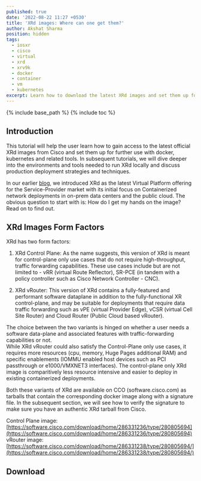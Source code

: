 ```yaml
---
published: true
date: '2022-08-22 11:27 +0530'
title: 'XRd images: Where can one get them?'
author: Akshat Sharma
position: hidden
tags:
  - iosxr
  - cisco
  - virtual
  - xrd
  - xrv9k
  - docker
  - container
  - vm
  - kubernetes
excerpt: Learn how to download the latest XRd images and set them up for further use.
---
```


{% include base_path %}
{% include toc %}

## Introduction
This tutorial will help the user learn how to gain access to the latest official XRd images from Cisco and set them up for further use with docker, kubernetes and related tools. In subsequent tutorials, we will dive deeper into the environments and tools needed to run XRd locally and discuss production deployment strategies and techniques.

In our earlier [blog]({{base_path}}/blogs/), we introduced XRd as the latest Virtual Platform offering for the Service-Provider market with its initial focus on Containerized network deployments in on-prem data centers and the public cloud. The obvious question to start with is: How do I get my hands on the image? Read on to find out.


## XRd Images Form Factors

XRd has two form factors:

1) XRd Control Plane: As the name suggests, this version of XRd is meant for control-plane only use cases that do not require high-throughput, traffic forwarding capabilities. These use cases include but are not limited to - vRR (virtual Route Reflector), SR-PCE (in tandem with a policy controller such as Cisco Network Controller - CNC).

2) XRd vRouter: This version of XRd contains a fully-featured and performant software dataplane in addition to the fully-functional XR control-plane, and may be suitable for deployments that require data traffic forwarding such as vPE (virtual Provider Edge), vCSR (virtual Cell Site Router) and Cloud Router (Public Cloud based vRouter).

<p class="notice--info">
The choice between the two variants is hinged on whether a user needs a software data-plane and associated features with traffic-forwarding capabilities or not. 
<br/>
While XRd vRouter could also satisfy the Control-Plane only use cases, it requires more resources (cpu, memory, Huge Pages additional RAM) and specific enablements (IOMMU enabled host devices such as PCI passthrough or e1000/VMXNET3 interfaces). The control-plane only XRd image is comparitively less resource intensive and easier to deploy in existing containerized deployments.
</p>

Both these variants of XRd are available on CCO (software.cisco.com) as tarballs that contain the corresponding docker image along with a signature file. In the subsequent section, we will see how to verify the signature to make sure you have an authentic XRd tarball from Cisco.

Control Plane image: [https://software.cisco.com/download/home/286331236/type/280805694](https://software.cisco.com/download/home/286331236/type/280805694)
vRouter image: [https://software.cisco.com/download/home/286331238/type/280805694/](https://software.cisco.com/download/home/286331238/type/280805694/)


## Download
